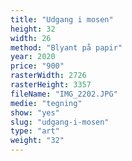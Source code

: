 ```yaml
---
title: "Udgang i mosen"
height: 32
width: 26
method: "Blyant på papir"
year: 2020
price: "900"
rasterWidth: 2726
rasterHeight: 3357
fileName: "IMG_2202.JPG"
medie: "tegning"
show: "yes"
slug: "udgang-i-mosen"
type: "art"
weight: "32"
---
```

